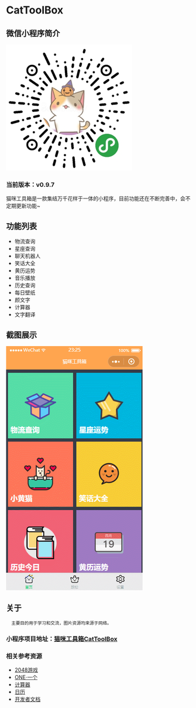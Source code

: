 # CatToolBox
## 微信小程序简介

<img src="img/logo.jpg">

### 当前版本：v0.9.7

猫咪工具箱是一款集结万千花样于一体的小程序，目前功能还在不断完善中，会不定期更新功能~

## 功能列表

- 物流查询
- 星座查询
- 聊天机器人
- 笑话大全
- 黄历运势
- 音乐播放
- 历史查询
- 每日壁纸
- 颜文字
- 计算器
- 文字翻译

## 截图展示

<img src="img/show.gif">

## 关于

      主要目的用于学习和交流，图片资源均来源于网络。

### 小程序项目地址：[猫咪工具箱CatToolBox](https://github.com/TangerineSpecter/CatToolBox)

### 相关参考资源

- [2048游戏](https://github.com/gabrielecirulli/2048)
- [ONE·一个](https://github.com/ahonn/weapp-one)
- [计算器](https://github.com/dunizb/wxapp-sCalc)
- [日历](https://github.com/treadpit/wx_calendar)
- [开发者文档](https://mp.weixin.qq.com/debug/wxadoc/dev/index.html)